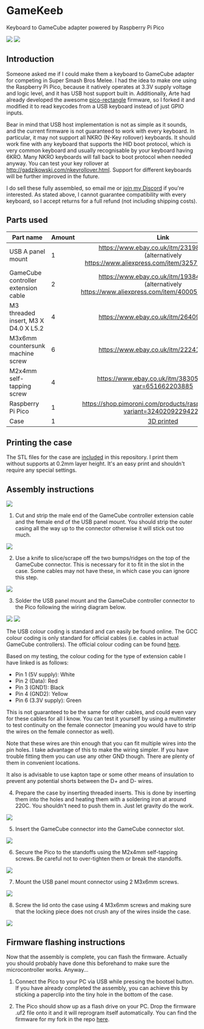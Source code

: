 # GameKeeb

Keyboard to GameCube adapter powered by Raspberry Pi Pico

![](pics/9.jpg)
![](pics/10.jpg)

## Introduction

Someone asked me if I could make them a keyboard to GameCube adapter for
competing in Super Smash Bros Melee. I had the idea to make one using the
Raspberry Pi Pico, because it natively operates at 3.3V supply voltage and logic
level, and it has USB host support built in. Additionally, Arte had already
developed the awesome
[pico-rectangle](https://github.com/JulienBernard3383279/pico-rectangle)
firmware, so I forked it and modified it to read keycodes from a USB keyboard
instead of just GPIO inputs.

Bear in mind that USB host implementation is not as simple as it sounds, and the current
firmware is not guaranteed to work with every keyboard. In particular, it may not support all NKRO (N-Key rollover) keyboards. It should work fine with any keyboard that supports the HID boot protocol, which is very common keyboard and usually recognisable by your keyboard having 6KRO. Many NKRO keyboards will fall back to boot protocol when needed anyway. You can test your key rollover at http://gadzikowski.com/nkeyrollover.html. Support for different keyboards will be further improved in the future.

I do sell these fully assembled, so email me or [join my Discord](https://discord.com/invite/PreBbFgxxY)
if you're interested. As stated above, I cannot guarantee compatibility with
every keyboard, so I accept returns for a full refund (not including
shipping costs).

## Parts used

| Part name                            | Amount | Link                                                                                                       |
|--------------------------------------|--------|:----------------------------------------------------------------------------------------------------------:|
| USB A panel mount                    | 1      | https://www.ebay.co.uk/itm/231984473033 (alternatively https://www.aliexpress.com/item/32573641881.html)   |
| GameCube controller extension cable  | 2      | https://www.ebay.co.uk/itm/193842724956 (alternatively https://www.aliexpress.com/item/4000505687571.html) |
| M3 threaded insert, M3 X D4.0 X L5.2 | 4      | https://www.ebay.co.uk/itm/264096317255                                                                    |
| M3x6mm countersunk machine screw     | 6      | https://www.ebay.co.uk/itm/222414700032                                                                    |
| M2x4mm self-tapping screw            | 4      | https://www.ebay.co.uk/itm/383054906364?var=651662203885                                                   |
| Raspberry Pi Pico                    | 1      | https://shop.pimoroni.com/products/raspberry-pi-pico?variant=32402092294227                                |
| Case                                 | 1      | [3D printed](case_files/)                                                                                  |

## Printing the case

The STL files for the case are [included](case_files/) in this repository. I
print them without supports at 0.2mm layer height. It's an easy print and
shouldn't require any special settings.

## Assembly instructions

![](pics/1.jpg)

1. Cut and strip the male end of the GameCube controller extension cable and the
   female end of the USB panel mount. You should strip the outer casing all the
   way up to the connector otherwise it will stick out too much.

![](pics/2.jpg)

2. Use a knife to slice/scrape off the two bumps/ridges on the top of the GameCube
   connector. This is necessary for it to fit in the slot in the case. Some cables may not have these, in which case you can ignore this step.

![](pics/2.5.png)

3. Solder the USB panel mount and the GameCube controller connector to the Pico
   following the wiring diagram below.

![](pics/wiring_diagram.png)
![](pics/3.jpg)

The USB colour coding is standard and can easily be found online. The GCC colour coding is only standard for official cables
(i.e. cables in actual GameCube controllers). The official colour coding can be
found [here](http://int03.co.uk/crema/hardware/gamecube/gc-control.html).

Based on my testing, the colour coding for the type of extension cable I have
linked is as follows:

- Pin 1 (5V supply): White
- Pin 2 (Data): Red
- Pin 3 (GND1): Black
- Pin 4 (GND2): Yellow
- Pin 6 (3.3V supply): Green

This is not guaranteed to be the same for other cables, and could even vary for
these cables for all I know. You can test it yourself by using a multimeter to
test continuity on the female connector (meaning you would have to strip the
wires on the female connector as well).

Note that these wires are thin enough that you can fit multiple wires into the
pin holes. I take advantage of this to make the wiring simpler. If you have
trouble fitting them you can use any other GND though. There are plenty of them
in convenient locations.

It also is advisable to use kapton tape or some other means of insulation to
prevent any potential shorts between the D+ and D- wires.

4. Prepare the case by inserting threaded inserts. This is done by inserting
   them into the holes and heating them with a soldering iron at around 220C.
   You shouldn't need to push them in. Just let gravity do the work.

![](pics/4.jpg)

5. Insert the GameCube connector into the GameCube connector slot.

![](pics/5.jpg)

6. Secure the Pico to the standoffs using the M2x4mm self-tapping screws. Be
   careful not to over-tighten them or break the standoffs.

![](pics/6.jpg)

7. Mount the USB panel mount connector using 2 M3x6mm screws.

![](pics/7.jpg)

8. Screw the lid onto the case using 4 M3x6mm screws and making sure that the
   locking piece does not crush any of the wires inside the case.

![](pics/8.jpg)

## Firmware flashing instructions

Now that the assembly is complete, you can flash the firmware. Actually you
should probably have done this beforehand to make sure the microcontroller
works. Anyway...

1. Connect the Pico to your PC via USB while pressing the bootsel button. If you
   have already completed the assembly, you can achieve this by sticking a
   paperclip into the tiny hole in the bottom of the case.

2. The Pico should show up as a flash drive on your PC. Drop the firmware .uf2
   file onto it and it will reprogram itself automatically. You can find the
   firmware for my fork in the repo [here](https://github.com/JonnyHaystack/GameKeeb-firmware).
